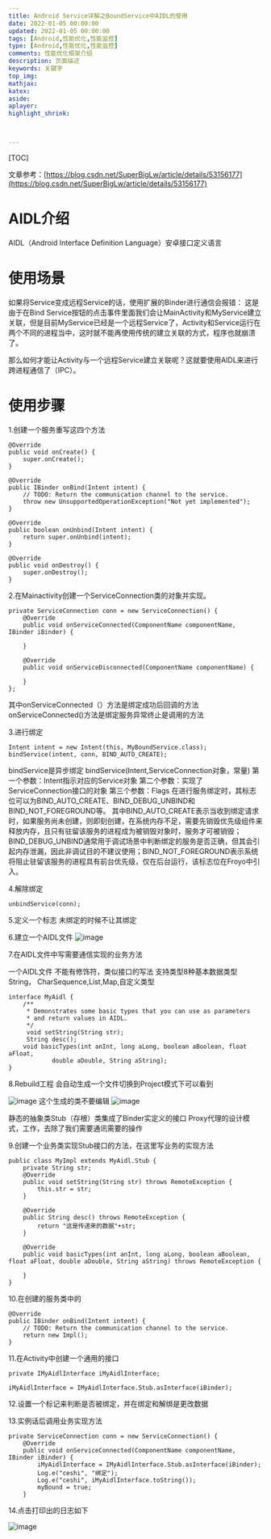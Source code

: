 ```yaml
---
title: Android Service详解之BoundService中AIDL的使用
date: 2022-01-05 00:00:00
updated: 2022-01-05 00:00:00
tags: [Android,性能优化,性能监控]
type: [Android,性能优化,性能监控]
comments: 性能优化框架介绍
description: 页面描述
keywords: 关键字
top_img:
mathjax:
katex:
aside:
aplayer:
highlight_shrink:



---
```


[TOC]





文章参考：[https://blog.csdn.net/SuperBigLw/article/details/53156177](https://blog.csdn.net/SuperBigLw/article/details/53156177)

#  AIDL介绍

AIDL（Android Interface Definition Language）安卓接口定义语言

#  使用场景

如果将Service变成远程Service的话，使用扩展的Binder进行通信会报错：
这是由于在Bind Service按钮的点击事件里面我们会让MainActivity和MyService建立关联，但是目前MyService已经是一个远程Service了，Activity和Service运行在两个不同的进程当中，这时就不能再使用传统的建立关联的方式，程序也就崩溃了。

那么如何才能让Activity与一个远程Service建立关联呢？这就要使用AIDL来进行跨进程通信了（IPC）。

# 使用步骤

1.创建一个服务重写这四个方法

```
@Override
public void onCreate() {
    super.onCreate();
}
 
@Override
public IBinder onBind(Intent intent) {
    // TODO: Return the communication channel to the service.
    throw new UnsupportedOperationException("Not yet implemented");
}
 
@Override
public boolean onUnbind(Intent intent) {
    return super.onUnbind(intent);
}
 
@Override
public void onDestroy() {
    super.onDestroy();
}
```
2.在Mainactivity创建一个ServiceConnection类的对象并实现。

```
private ServiceConnection conn = new ServiceConnection() {
    @Override
    public void onServiceConnected(ComponentName componentName, IBinder iBinder) {
 
    }
 
    @Override
    public void onServiceDisconnected(ComponentName componentName) {
 
    }
};
```
其中onServiceConnected（）方法是绑定成功后回调的方法
onServiceConnected()方法是绑定服务异常终止是调用的方法

3.进行绑定

```
Intent intent = new Intent(this, MyBoundService.class);
bindService(intent, conn, BIND_AUTO_CREATE);
```
bindService是异步绑定
bindService(Intent,ServiceConnection对象，常量)
第一个参数：Intent指示对应的Service对象
第二个参数：实现了 ServiceConnection接口的对象
第三个参数：Flags
在进行服务绑定时，其标志位可以为BIND_AUTO_CREATE、BIND_DEBUG_UNBIND和BIND_NOT_FOREGROUND等。
其中BIND_AUTO_CREATE表示当收到绑定请求时，如果服务尚未创建，则即刻创建，在系统内存不足，需要先销毁优先级组件来释放内存，且只有驻留该服务的进程成为被销毁对象时，服务才可被销毁；BIND_DEBUG_UNBIND通常用于调试场景中判断绑定的服务是否正确，但其会引起内存泄漏，因此非调试目的不建议使用；BIND_NOT_FOREGROUND表示系统将阻止驻留该服务的进程具有前台优先级，仅在后台运行，该标志位在Froyo中引入。

4.解除绑定

```
unbindService(conn);
```
5.定义一个标志  未绑定的时候不让其绑定

6.建立一个AIDL文件
![image](https://note.youdao.com/yws/res/33897/EA2420F6B8134803BFBA0721A34BCAD3)

7.在AIDL文件中写需要通信实现的业务方法

一个AIDL文件
不能有修饰符，类似接口的写法
支持类型8种基本数据类型String， CharSequence,List<String>,Map,自定义类型

```
interface MyAidl {
    /**
     * Demonstrates some basic types that you can use as parameters
     * and return values in AIDL.
     */
     void setString(String str);
     String desc();
    void basicTypes(int anInt, long aLong, boolean aBoolean, float aFloat,
            double aDouble, String aString);
}
```
8.Rebuild工程
会自动生成一个文件切换到Project模式下可以看到

![image](https://note.youdao.com/yws/res/33904/D3C96C3A7CEE47F7B3791A4245C1C596)
这个生成的类不要编辑
![image](https://note.youdao.com/yws/res/33907/8B69AFD74F4B4721B41A5CC2C6F11140)

静态的抽象类Stub（存根）类集成了Binder实定义的接口
Proxy代理的设计模式，工作，去除了我们需要通讯需要的操作

9.创建一个业务类实现Stub接口的方法，在这里写业务的实现方法

```
public class MyImpl extends MyAidl.Stub {
    private String str;
    @Override
    public void setString(String str) throws RemoteException {
        this.str = str;
    }
 
    @Override
    public String desc() throws RemoteException {
        return "这是传递来的数据"+str;
    }
 
    @Override
    public void basicTypes(int anInt, long aLong, boolean aBoolean, float aFloat, double aDouble, String aString) throws RemoteException {
 
    }
}
```
10.在创建的服务类中的

```
@Override
public IBinder onBind(Intent intent) {
    // TODO: Return the communication channel to the service.
    return new Impl();
}
```

11.在Activity中创建一个通用的接口

```
private IMyAidlInterface iMyAidlInterface;

iMyAidlInterface = IMyAidlInterface.Stub.asInterface(iBinder);
```
12.设置一个标记来判断是否被绑定，并在绑定和解绑是更改数据

13.实例话后调用业务实现方法

```
private ServiceConnection conn = new ServiceConnection() {
    @Override
    public void onServiceConnected(ComponentName componentName, IBinder iBinder) {
        iMyAidlInterface = IMyAidlInterface.Stub.asInterface(iBinder);
        Log.e("ceshi", "绑定");
        Log.e("ceshi", iMyAidlInterface.toString());
        myBound = true;
    }
```
14.点击打印出的日志如下

![image](https://note.youdao.com/yws/res/33921/A48D275C241A4399B9B16C81975866C2)
